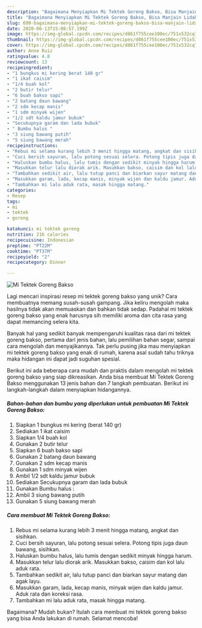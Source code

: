 ```yaml
---
description: "Bagaimana Menyiapkan Mi Tektek Goreng Bakso, Bisa Manjain Lidah"
title: "Bagaimana Menyiapkan Mi Tektek Goreng Bakso, Bisa Manjain Lidah"
slug: 699-bagaimana-menyiapkan-mi-tektek-goreng-bakso-bisa-manjain-lidah
date: 2020-06-13T15:08:57.199Z
image: https://img-global.cpcdn.com/recipes/d861f755cee100ec/751x532cq70/mi-tektek-goreng-bakso-foto-resep-utama.jpg
thumbnail: https://img-global.cpcdn.com/recipes/d861f755cee100ec/751x532cq70/mi-tektek-goreng-bakso-foto-resep-utama.jpg
cover: https://img-global.cpcdn.com/recipes/d861f755cee100ec/751x532cq70/mi-tektek-goreng-bakso-foto-resep-utama.jpg
author: Anne Ruiz
ratingvalue: 4.8
reviewcount: 13
recipeingredient:
- "1 bungkus mi kering berat 140 gr"
- "1 ikat caisim"
- "1/4 buah kol"
- "2 butir telur"
- "6 buah bakso sapi"
- "2 batang daun bawang"
- "2 sdm kecap manis"
- "1 sdm minyak wijen"
- "1/2 sdt kaldu jamur bubuk"
- "Secukupnya garam dan lada bubuk"
- " Bumbu halus "
- "3 siung bawang putih"
- "5 siung bawang merah"
recipeinstructions:
- "Rebus mi selama kurang lebih 3 menit hingga matang, angkat dan sisihkan."
- "Cuci bersih sayuran, lalu potong sesuai selera. Potong tipis juga daun bawang, sisihkan."
- "Haluskan bumbu halus, lalu tumis dengan sedikit minyak hingga harum."
- "Masukkan telur lalu diorak arik. Masukkan bakso, caisim dan kol lalu aduk rata."
- "Tambahkan sedikit air, lalu tutup panci dan biarkan sayur matang dan agak layu."
- "Masukkan garam, lada, kecap manis, minyak wijen dan kaldu jamur. Aduk rata dan koreksi rasa."
- "Tambahkan mi lalu aduk rata, masak hingga matang."
categories:
- Resep
tags:
- mi
- tektek
- goreng

katakunci: mi tektek goreng 
nutrition: 216 calories
recipecuisine: Indonesian
preptime: "PT22M"
cooktime: "PT37M"
recipeyield: "2"
recipecategory: Dinner

---
```



![Mi Tektek Goreng Bakso](https://img-global.cpcdn.com/recipes/d861f755cee100ec/751x532cq70/mi-tektek-goreng-bakso-foto-resep-utama.jpg)

Lagi mencari inspirasi resep mi tektek goreng bakso yang unik? Cara membuatnya memang susah-susah gampang. Jika keliru mengolah maka hasilnya tidak akan memuaskan dan bahkan tidak sedap. Padahal mi tektek goreng bakso yang enak harusnya sih memiliki aroma dan cita rasa yang dapat memancing selera kita.

Banyak hal yang sedikit banyak mempengaruhi kualitas rasa dari mi tektek goreng bakso, pertama dari jenis bahan, lalu pemilihan bahan segar, sampai cara mengolah dan menyajikannya. Tak perlu pusing jika mau menyiapkan mi tektek goreng bakso yang enak di rumah, karena asal sudah tahu triknya maka hidangan ini dapat jadi suguhan spesial.




Berikut ini ada beberapa cara mudah dan praktis dalam mengolah mi tektek goreng bakso yang siap dikreasikan. Anda bisa membuat Mi Tektek Goreng Bakso menggunakan 13 jenis bahan dan 7 langkah pembuatan. Berikut ini langkah-langkah dalam menyiapkan hidangannya.

<!--inarticleads1-->

##### Bahan-bahan dan bumbu yang diperlukan untuk pembuatan Mi Tektek Goreng Bakso:

1. Siapkan 1 bungkus mi kering (berat 140 gr)
1. Sediakan 1 ikat caisim
1. Siapkan 1/4 buah kol
1. Gunakan 2 butir telur
1. Siapkan 6 buah bakso sapi
1. Gunakan 2 batang daun bawang
1. Gunakan 2 sdm kecap manis
1. Gunakan 1 sdm minyak wijen
1. Ambil 1/2 sdt kaldu jamur bubuk
1. Sediakan Secukupnya garam dan lada bubuk
1. Gunakan  Bumbu halus :
1. Ambil 3 siung bawang putih
1. Gunakan 5 siung bawang merah




<!--inarticleads2-->

##### Cara membuat Mi Tektek Goreng Bakso:

1. Rebus mi selama kurang lebih 3 menit hingga matang, angkat dan sisihkan.
1. Cuci bersih sayuran, lalu potong sesuai selera. Potong tipis juga daun bawang, sisihkan.
1. Haluskan bumbu halus, lalu tumis dengan sedikit minyak hingga harum.
1. Masukkan telur lalu diorak arik. Masukkan bakso, caisim dan kol lalu aduk rata.
1. Tambahkan sedikit air, lalu tutup panci dan biarkan sayur matang dan agak layu.
1. Masukkan garam, lada, kecap manis, minyak wijen dan kaldu jamur. Aduk rata dan koreksi rasa.
1. Tambahkan mi lalu aduk rata, masak hingga matang.




Bagaimana? Mudah bukan? Itulah cara membuat mi tektek goreng bakso yang bisa Anda lakukan di rumah. Selamat mencoba!
